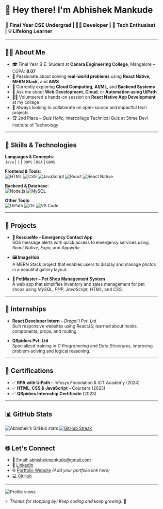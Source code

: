 <!-- GitHub Profile README -->

# 👋 Hey there! I'm Abhishek Mankude

### 🚀 Final Year CSE Undergrad | 👨‍💻 Developer | 🧠 Tech Enthusiast | 💡 Lifelong Learner

---

## 🧑‍💻 About Me

- 🎓 Final Year B.E. Student at **Canara Engineering College**, Mangalore – CGPA: **8.07**
- 🔭 Passionate about solving **real-world problems** using **React Native**, **MERN Stack**, and **AWS**
- 🧠 Currently exploring **Cloud Computing**, **AI/ML**, and **Backend Systems**
- 💬 Ask me about **Web Development**, **Cloud**, or **Automation using UiPath**
- 👨‍🏫 Volunteered a hands-on session on **React Native App Development** at my college
- 👯 Always looking to collaborate on open-source and impactful tech projects
- 🏆 2nd Place – *Quiz Holic*, Intercollege Technical Quiz at Shree Devi Institute of Technology

---

## 🧠 Skills & Technologies

**Languages & Concepts**:  
`Java` | `C` | `OOPS` | `DSA` | `DBMS`

**Frontend & Tools**:  
![HTML](https://img.shields.io/badge/HTML5-E34F26?style=flat&logo=html5&logoColor=white)
![CSS](https://img.shields.io/badge/CSS3-1572B6?style=flat&logo=css3&logoColor=white)
![JavaScript](https://img.shields.io/badge/JavaScript-F7DF1E?style=flat&logo=javascript&logoColor=black)
![React](https://img.shields.io/badge/React-%2320232a.svg?style=flat&logo=react&logoColor=61DAFB)
![React Native](https://img.shields.io/badge/React%20Native-20232A?style=flat&logo=react&logoColor=61DAFB)

**Backend & Database**:  
![Node.js](https://img.shields.io/badge/Node.js-339933?style=flat&logo=nodedotjs&logoColor=white)
![MySQL](https://img.shields.io/badge/MySQL-%2300f.svg?style=flat&logo=mysql&logoColor=white)

**Other Tools**:  
![UiPath](https://img.shields.io/badge/UiPath-FF6C37?style=flat&logo=uipath&logoColor=white)
![Git](https://img.shields.io/badge/Git-F05032?style=flat&logo=git&logoColor=white)
![VS Code](https://img.shields.io/badge/VS%20Code-007ACC?style=flat&logo=visual-studio-code&logoColor=white)

---

## 🚀 Projects

- **🔴 RescueMe – Emergency Contact App**  
  SOS message alerts with quick access to emergency services using *React Native*, *Expo*, and *Appwrite*.

- **🖼️ ImageHub**  
  A MERN Stack project that enables users to display and manage photos in a beautiful gallery layout.

- **🐾 PetMaster – Pet Shop Management System**  
  A web app that simplifies inventory and sales management for pet shops using *MySQL*, *PHP*, *JavaScript*, *HTML*, and *CSS*.

---

## 💼 Internships

- **React Developer Intern** – *Dregal I Pvt. Ltd*  
  Built responsive websites using ReactJS; learned about hooks, components, props, and routing.

- **QSpiders Pvt. Ltd**  
  Specialized training in *C Programming* and *Data Structures*, improving problem-solving and logical reasoning.

---

## 📜 Certifications

- ✅ **RPA with UiPath** – Infosys Foundation & ICT Academy (2024)  
- ✅ **HTML, CSS & JavaScript** – Coursera (2023)  
- ✅ **QSpiders Internship Certificate** (2023)

---

## 📊 GitHub Stats

![Abhishek's GitHub stats](https://github-readme-stats.vercel.app/api?username=abhishekmankude&show_icons=true&theme=radical)
[![GitHub Streak](https://streak-stats.demolab.com/?user=abhishekmankude&theme=radical)](https://git.io/streak-stats)

---

## 🌐 Let's Connect

- 📧 Email: abhishekmankude@gmail.com  
- 💼 [LinkedIn](https://www.linkedin.com/in/abhishek-mankude/)  
- 🌐 [Portfolio Website](#) *(Add your portfolio link here)*  
- 💻 [GitHub](https://github.com/abhishekmankude)

---

![Profile views](https://komarev.com/ghpvc/?username=abhishekmankude&color=blue)

✨ *Thanks for stopping by! Keep coding and keep growing.* 🚀
